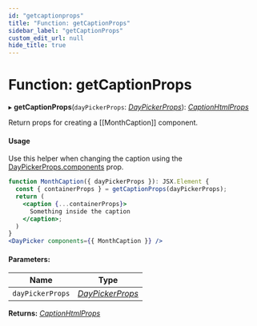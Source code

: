 ```yaml
---
id: "getcaptionprops"
title: "Function: getCaptionProps"
sidebar_label: "getCaptionProps"
custom_edit_url: null
hide_title: true
---
```


# Function: getCaptionProps

▸ **getCaptionProps**(`dayPickerProps`: [*DayPickerProps*](../interfaces/daypickerprops.md)): [*CaptionHtmlProps*](../interfaces/captionhtmlprops.md)

Return props for creating a [[MonthCaption]] component.

#### Usage

Use this helper when changing the caption using the
[DayPickerProps.components](../interfaces/daypickerprops.md#components) prop.

```jsx
function MonthCaption({ dayPickerProps }): JSX.Element {
  const { containerProps } = getCaptionProps(dayPickerProps);
  return (
    <caption {...containerProps}>
      Something inside the caption
    </caption>;
  )
}
<DayPicker components={{ MonthCaption }} />
```

#### Parameters:

Name | Type |
------ | ------ |
`dayPickerProps` | [*DayPickerProps*](../interfaces/daypickerprops.md) |

**Returns:** [*CaptionHtmlProps*](../interfaces/captionhtmlprops.md)
